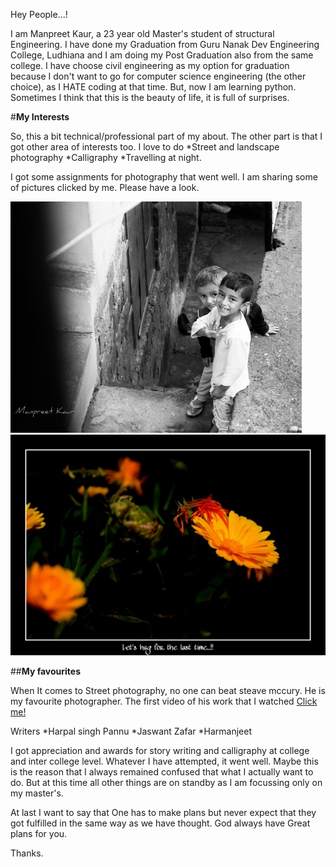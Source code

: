 Hey People...!

I am Manpreet Kaur, a 23 year old Master's student of structural Engineering. I have done my Graduation from 
Guru Nanak Dev Engineering College, Ludhiana and I am doing my Post Graduation also from the same college. I have
choose civil engineering as my option for graduation because I don't want to go for computer science engineering 
(the other choice), as I HATE coding at that time. But, now I am learning python. Sometimes I think that this is 
the beauty of life, it is full of surprises.

#**My Interests**

So, this a bit technical/professional part of my about. The other part is that I got other area of interests too. I love to do
*Street and landscape photography
*Calligraphy
*Travelling at night.

I got some assignments for photography that went well. I am sharing some of pictures clicked by me. Please have a look. 

![Display](pics/st1.jpg)              ![Display](pics/st3.jpg)

##**My favourites**

When It comes to Street photography, no one can beat steave mccury. He is my favourite photographer. The first video of his work that I watched
[Click me!](https://youtu.be/7ZVyNjKSr0M)

Writers
*Harpal singh Pannu
*Jaswant Zafar
*Harmanjeet

I got appreciation and awards for story writing and calligraphy at college and inter college level.
Whatever I have attempted, it went well. Maybe this is the reason that I always remained confused that what I actually want to do.
But at this time all other things are on standby as I am focussing only on my master's. 

At last I want to say that One has to make plans but never expect that they got fulfilled in the same way
as we have thought. God always have Great plans for you.

Thanks.